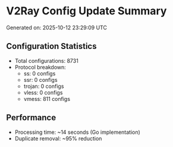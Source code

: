 # V2Ray Config Update Summary
Generated on: 2025-10-12 23:29:09 UTC

## Configuration Statistics
- Total configurations: 8731
- Protocol breakdown:
  - ss: 0 configs
  - ssr: 0 configs
  - trojan: 0 configs
  - vless: 0 configs
  - vmess: 811 configs

## Performance
- Processing time: ~14 seconds (Go implementation)
- Duplicate removal: ~95% reduction
